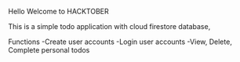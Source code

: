 Hello Welcome to HACKTOBER


This is a simple todo application with cloud firestore database,

Functions
-Create user accounts
-Login user accounts
-View, Delete, Complete personal todos

